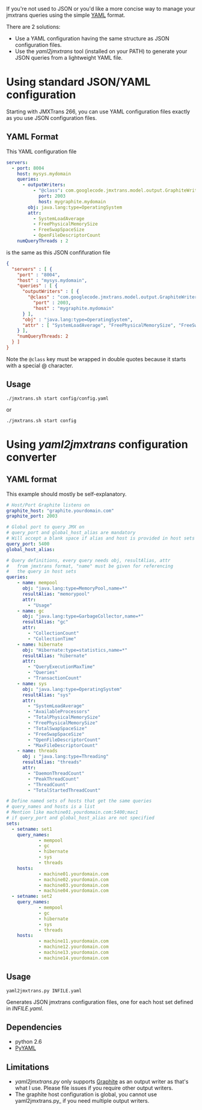 If you're not used to JSON or you'd like a more concise way to manage your jmxtrans queries using the simple [YAML][YAML] format.

There are 2 solutions:

* Use a YAML configuration having the same structure as JSON configuration files.
* Use the _yaml2jmxtrans_ tool (installed on your PATH) to generate your JSON queries from a lightweight YAML file.

# Using standard JSON/YAML configuration

Starting with JMXTrans 266, you can use YAML configuration files exactly as you use JSON configuration files.

## YAML Format

This YAML configuration file

```yaml
servers: 
  - port: 8004
    host: mysys.mydomain
    queries:
      - outputWriters:
          - "@class": com.googlecode.jmxtrans.model.output.GraphiteWriterFactory
            port: 2003
            host: mygraphite.mydomain
        obj: java.lang:type=OperatingSystem
        attr: 
          - SystemLoadAverage
          - FreePhysicalMemorySize
          - FreeSwapSpaceSize
          - OpenFileDescriptorCount
    numQueryThreads : 2
```

is the same as this JSON confifuration file

```json
{
  "servers" : [ {
    "port" : "8004",
    "host" : "mysys.mydomain",
    "queries" : [ {
      "outputWriters" : [ {
        "@class" : "com.googlecode.jmxtrans.model.output.GraphiteWriterFactory",
          "port" : 2003,
          "host" : "mygraphite.mydomain"
      } ],
      "obj" : "java.lang:type=OperatingSystem",
      "attr" : [ "SystemLoadAverage", "FreePhysicalMemorySize", "FreeSwapSpaceSize", "OpenFileDescriptorCount" ]
    } ],
    "numQueryThreads: 2
  } ]
}
```

Note the `@class` key must be wrapped in double quotes because it starts with a special @ character.

## Usage

```
./jmxtrans.sh start config/config.yaml
```

or

```
./jmxtrans.sh start config
```

# Using _yaml2jmxtrans_ configuration converter

## YAML format

This example should mostly be self-explanatory.

```yaml
# Host/Port Graphite listens on
graphite_host: "graphite.yourdomain.com"
graphite_port: 2003

# Global port to query JMX on
# query_port and global_host_alias are mandatory
# Will accept a blank space if alias and host is provided in host sets
query_port: 5400
global_host_alias: 

# Query definitions, every query needs obj, resultAlias, attr
#   from jmxtrans format, "name" must be given for referencing
#   the query in host sets
queries:
    - name: mempool
      obj: "java.lang:type=MemoryPool,name=*"
      resultAlias: "memorypool"
      attr:
        - "Usage"
    - name: gc
      obj: "java.lang:type=GarbageCollector,name=*"
      resultAlias: "gc"
      attr:
        - "CollectionCount"
        - "CollectionTime"
    - name: hibernate
      obj: "Hibernate:type=statistics,name=*"
      resultAlias: "hibernate"
      attr:
        - "QueryExecutionMaxTime"
        - "Queries"
        - "TransactionCount"
    - name: sys
      obj: "java.lang:type=OperatingSystem"
      resultAlias: "sys"
      attr:
        - "SystemLoadAverage"
        - "AvailableProcessors"
        - "TotalPhysicalMemorySize"
        - "FreePhysicalMemorySize"
        - "TotalSwapSpaceSize"
        - "FreeSwapSpaceSize"
        - "OpenFileDescriptorCount"
        - "MaxFileDescriptorCount"
    - name: threads
      obj : "java.lang:type=Threading"
      resultAlias: "threads"
      attr:
        - "DaemonThreadCount"
        - "PeakThreadCount"
        - "ThreadCount"
        - "TotalStartedThreadCount"

# Define named sets of hosts that get the same queries
# query_names and hosts is a list
# Mention like machine01.yourdomain.com:5400;mac1
# if query_port and global_host_alias are not specified
sets:
  - setname: set1
    query_names:
            - mempool
            - gc
            - hibernate
            - sys
            - threads
    hosts:
            - machine01.yourdomain.com
            - machine02.yourdomain.com
            - machine03.yourdomain.com
            - machine04.yourdomain.com
  - setname: set2
    query_names:
            - mempool
            - gc
            - hibernate
            - sys
            - threads
    hosts:
            - machine11.yourdomain.com
            - machine12.yourdomain.com
            - machine13.yourdomain.com
            - machine14.yourdomain.com
```

## Usage

```
yaml2jmxtrans.py INFILE.yaml
```
    
Generates JSON jmxtrans configuration files, one for each host set
defined in _INFILE.yaml_.

## Dependencies

* python 2.6
* [PyYAML][PyYAML]

## Limitations

* _yaml2jmxtrans.py_ only supports [Graphite][Graphite] as an output
  writer as that's what I use. Please file issues if you require
  other output writers.
* The graphite host configuration is global, you cannot use
  yaml2jmxtrans.py_ if you need multiple output writers.

[YAML]: http://yaml.org/
[PyYAML]: http://pyyaml.org/
[DRY]: http://de.wikipedia.org/wiki/Don%E2%80%99t_repeat_yourself
[Graphite]: http://graphite.wikidot.com/